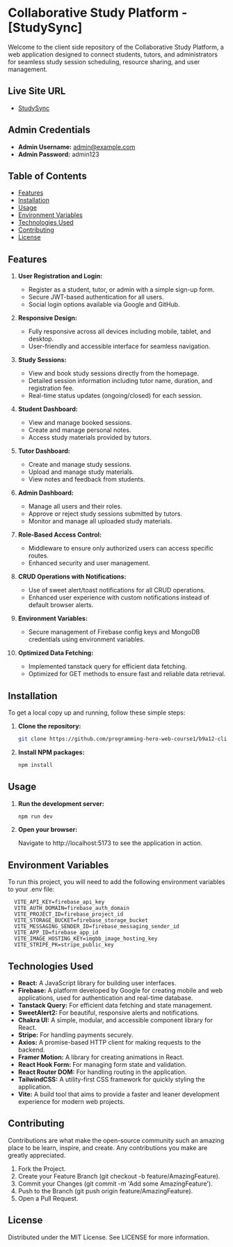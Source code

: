 # Collaborative Study Platform - [StudySync]

Welcome to the client side repository of the Collaborative Study Platform, a web application designed to connect students, tutors, and administrators for seamless study session scheduling, resource sharing, and user management.

## Live Site URL

- [StudySync](https://studysyncbd.web.app/)

## Admin Credentials

- **Admin Username:** admin@example.com
- **Admin Password:** admin123

## Table of Contents

- [Features](#features)
- [Installation](#installation)
- [Usage](#usage)
- [Environment Variables](#environment-variables)
- [Technologies Used](#technologies-used)
- [Contributing](#contributing)
- [License](#license)

## Features

1. **User Registration and Login:**
    - Register as a student, tutor, or admin with a simple sign-up form.
    - Secure JWT-based authentication for all users.
    - Social login options available via Google and GitHub.

2. **Responsive Design:**
    - Fully responsive across all devices including mobile, tablet, and desktop.
    - User-friendly and accessible interface for seamless navigation.

3. **Study Sessions:**
    - View and book study sessions directly from the homepage.
    - Detailed session information including tutor name, duration, and registration fee.
    - Real-time status updates (ongoing/closed) for each session.

4. **Student Dashboard:**
    - View and manage booked sessions.
    - Create and manage personal notes.
    - Access study materials provided by tutors.

5. **Tutor Dashboard:**
    - Create and manage study sessions.
    - Upload and manage study materials.
    - View notes and feedback from students.

6. **Admin Dashboard:**
    - Manage all users and their roles.
    - Approve or reject study sessions submitted by tutors.
    - Monitor and manage all uploaded study materials.

7. **Role-Based Access Control:**
    - Middleware to ensure only authorized users can access specific routes.
    - Enhanced security and user management.

8. **CRUD Operations with Notifications:**
    - Use of sweet alert/toast notifications for all CRUD operations.
    - Enhanced user experience with custom notifications instead of default browser alerts.

9. **Environment Variables:**
    - Secure management of Firebase config keys and MongoDB credentials using environment variables.

10. **Optimized Data Fetching:**
    - Implemented tanstack query for efficient data fetching.
    - Optimized for GET methods to ensure fast and reliable data retrieval.

## Installation

To get a local copy up and running, follow these simple steps:

1. **Clone the repository:**
   ```sh
   git clone https://github.com/programming-hero-web-course1/b9a12-client-side-rironib.git
2. **Install NPM packages:**
   ```sh
   npm install

## Usage
1. **Run the development server:**
   ```sh
   npm run dev
2. **Open your browser:**

   Navigate to http://localhost:5173 to see the application in action.

## Environment Variables
   To run this project, you will need to add the following environment variables to your .env file:

      VITE_API_KEY=firebase_api_key
      VITE_AUTH_DOMAIN=firebase_auth_domain
      VITE_PROJECT_ID=firebase_project_id
      VITE_STORAGE_BUCKET=firebase_storage_bucket
      VITE_MESSAGING_SENDER_ID=firebase_messaging_sender_id
      VITE_APP_ID=firebase_app_id
      VITE_IMAGE_HOSTING_KEY=imgbb_image_hosting_key
      VITE_STRIPE_PK=stripe_public_key

## Technologies Used

- **React:** A JavaScript library for building user interfaces.
- **Firebase:** A platform developed by Google for creating mobile and web applications, used for authentication and real-time database.
- **Tanstack Query:** For efficient data fetching and state management.
- **SweetAlert2:** For beautiful, responsive alerts and notifications.
- **Chakra UI:** A simple, modular, and accessible component library for React.
- **Stripe:** For handling payments securely.
- **Axios:** A promise-based HTTP client for making requests to the backend.
- **Framer Motion:** A library for creating animations in React.
- **React Hook Form:** For managing form state and validation.
- **React Router DOM:** For handling routing in the application.
- **TailwindCSS:** A utility-first CSS framework for quickly styling the application.
- **Vite:** A build tool that aims to provide a faster and leaner development experience for modern web projects.


## Contributing
Contributions are what make the open-source community such an amazing place to be learn, inspire, and create. Any contributions you make are greatly appreciated.

1. Fork the Project.
2. Create your Feature Branch (git checkout -b feature/AmazingFeature).
3. Commit your Changes (git commit -m 'Add some AmazingFeature').
4. Push to the Branch (git push origin feature/AmazingFeature).
5. Open a Pull Request.

## License

Distributed under the MIT License. See LICENSE for more information.